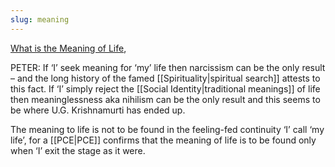 ```yaml
---
slug: meaning
---
```


[What is the Meaning of Life](http://www.actualfreedom.com.au/sundry/frequentquestions/FAQ01a.htm),

PETER: If ‘I’ seek meaning for ‘my’ life then narcissism can be the only result – and the long history of the famed [[Spirituality|spiritual search]] attests to this fact. If ‘I’ simply reject the [[Social Identity|traditional meanings]] of life then meaninglessness aka nihilism can be the only result and this seems to be where U.G. Krishnamurti has ended up.

The meaning to life is not to be found in the feeling-fed continuity ‘I’ call ‘my life’, for a [[PCE|PCE]] confirms that the meaning of life is to be found only when ‘I’ exit the stage as it were.


